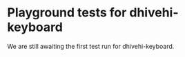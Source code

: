 # Playground tests for dhivehi-keyboard
We are still awaiting the first test run for dhivehi-keyboard.
